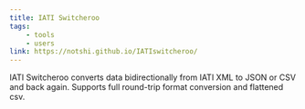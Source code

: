 ```yaml
---
title: IATI Switcheroo
tags:
    - tools
    - users
link: https://notshi.github.io/IATIswitcheroo/
---
```


IATI Switcheroo converts data bidirectionally from IATI XML to JSON or CSV and back again. Supports full round-trip format conversion and flattened csv.
